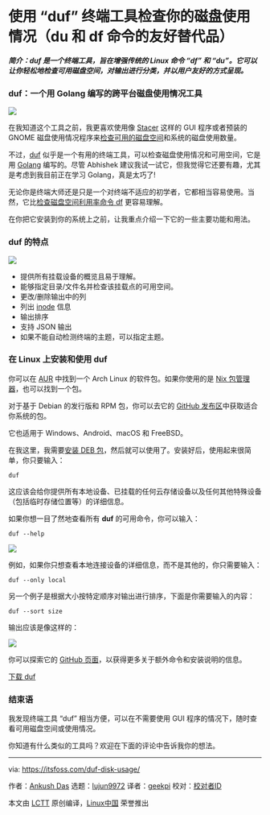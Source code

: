 [#]: collector: (lujun9972)
[#]: translator: (geekpi)
[#]: reviewer: ( )
[#]: publisher: ( )
[#]: url: ( )
[#]: subject: (Check Your Disk Usage Using ‘duf’ Terminal Tool [Friendly Alternative to du and df commands])
[#]: via: (https://itsfoss.com/duf-disk-usage/)
[#]: author: (Ankush Das https://itsfoss.com/author/ankush/)

使用 “duf” 终端工具检查你的磁盘使用情况（du 和 df 命令的友好替代品）
======

_**简介：duf 是一个终端工具，旨在增强传统的 Linux 命令 “df” 和 “du”。它可以让你轻松地检查可用磁盘空间，对输出进行分类，并以用户友好的方式呈现。**_

### duf：一个用 Golang 编写的跨平台磁盘使用情况工具

![][1]

在我知道这个工具之前，我更喜欢使用像 [Stacer][2] 这样的 GUI 程序或者预装的 GNOME 磁盘使用情况程序来[检查可用的磁盘空间][3]和系统的磁盘使用数量。

不过，[duf][4] 似乎是一个有用的终端工具，可以检查磁盘使用情况和可用空间，它是用 [Golang][5] 编写的。尽管 Abhishek 建议我试一试它，但我觉得它还要有趣，尤其是考虑到我目前正在学习 Golang，真是太巧了!

无论你是终端大师还是只是一个对终端不适应的初学者，它都相当容易使用。当然，它比[检查磁盘空间利用率命令 df][6] 更容易理解。

在你把它安装到你的系统上之前，让我重点介绍一下它的一些主要功能和用法。

### duf 的特点

![][7]

  * 提供所有挂载设备的概览且易于理解。
  * 能够指定目录/文件名并检查该挂载点的可用空间。
  * 更改/删除输出中的列
  * 列出 [inode][8] 信息
  * 输出排序
  * 支持 JSON 输出
  * 如果不能自动检测终端的主题，可以指定主题。


### 在 Linux 上安装和使用 duf

你可以在 [AUR][9] 中找到一个 Arch Linux 的软件包。如果你使用的是 [Nix 包管理器][10]，也可以找到一个包。

对于基于 Debian 的发行版和 RPM 包，你可以去它的 [GitHub 发布区][11]中获取适合你系统的包。

它也适用于 Windows、Android、macOS 和 FreeBSD。

在我这里，我需要[安装 DEB 包][12]，然后就可以使用了。安装好后，使用起来很简单，你只要输入：

```
duf
```

这应该会给你提供所有本地设备、已挂载的任何云存储设备以及任何其他特殊设备（包括临时存储位置等）的详细信息。

如果你想一目了然地查看所有 **duf** 的可用命令，你可以输入：

```
duf --help
```

![][13]

例如，如果你只想查看本地连接设备的详细信息，而不是其他的，你只需要输入：

```
duf --only local
```

另一个例子是根据大小按特定顺序对输出进行排序，下面是你需要输入的内容：

```
duf --sort size
```

输出应该是像这样的：

![][14]

你可以探索它的 [GitHub 页面][4]，以获得更多关于额外命令和安装说明的信息。

[下载 duf][4]

### 结束语

我发现终端工具 “duf” 相当方便，可以在不需要使用 GUI 程序的情况下，随时查看可用磁盘空间或使用情况。

你知道有什么类似的工具吗？欢迎在下面的评论中告诉我你的想法。

--------------------------------------------------------------------------------

via: https://itsfoss.com/duf-disk-usage/

作者：[Ankush Das][a]
选题：[lujun9972][b]
译者：[geekpi](https://github.com/geekpi)
校对：[校对者ID](https://github.com/校对者ID)

本文由 [LCTT](https://github.com/LCTT/TranslateProject) 原创编译，[Linux中国](https://linux.cn/) 荣誉推出

[a]: https://itsfoss.com/author/ankush/
[b]: https://github.com/lujun9972
[1]: https://i0.wp.com/itsfoss.com/wp-content/uploads/2021/02/duf-screenshot.jpg?resize=800%2C481&ssl=1
[2]: https://itsfoss.com/optimize-ubuntu-stacer/
[3]: https://itsfoss.com/check-free-disk-space-linux/
[4]: https://github.com/muesli/duf
[5]: https://golang.org/
[6]: https://linuxhandbook.com/df-command/
[7]: https://i2.wp.com/itsfoss.com/wp-content/uploads/2021/02/duf-local.jpg?resize=800%2C195&ssl=1
[8]: https://linuxhandbook.com/inode-linux/
[9]: https://itsfoss.com/aur-arch-linux/
[10]: https://github.com/NixOS/nixpkgs
[11]: https://github.com/muesli/duf/releases
[12]: https://itsfoss.com/install-deb-files-ubuntu/
[13]: https://i1.wp.com/itsfoss.com/wp-content/uploads/2021/02/duf-commands.jpg?resize=800%2C443&ssl=1
[14]: https://i0.wp.com/itsfoss.com/wp-content/uploads/2021/02/duf-sort-example.jpg?resize=800%2C365&ssl=1
